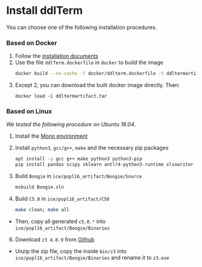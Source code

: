 # Install ddlTerm
You can choose one of the following installation procedures.
### Based on Docker
1. Follow the [installation documents](https://docs.docker.com/get-docker/)
2. Use the file `ddlTerm.dockerfile` in `docker` to build the image
    ```sh
    docker build --no-cache -f docker/ddlterm.dockerfile -t ddltermartifact:latest docker
    ```
3. Except 2, you can download the built docker image directly. Then:
    ```
    docker load -i ddltermartifact.tar
    ```

### Based on Linux
*We tested the following procedure on Ubuntu 18.04.*
1. Install the [Mono environment](https://www.mono-project.com/download/stable/#download-lin)

2. Install `python3`, `gcc/g++`, `make` and the necessary pip packages
    ```sh
    apt install -y gcc g++ make python3 python3-pip
    pip install pandas scipy sklearn antlr4-python3-runtime xlsxwriter
    ```

3. Build `Boogie` in `ice/popl16_artifact/Boogie/Source`
    ```sh
    msbuild Boogie.sln
    ```

4. Build `C5.0` in `ice/popl16_artifact/C50`
    ```sh
    make clean; make all
    ```
* Then, copy all generated `c5.0.*` into `ice/popl16_artifact/Boogie/Binaries`

6. Download `z3 4.8.9` from [Github](https://github.com/Z3Prover/z3/releases/download/z3-4.8.9/z3-4.8.9-x64-ubuntu-16.04.zip)
   
* Unzip the zip file, copy the inside `bin/z3` into `ice/popl16_artifact/Boogie/Binaries` and rename it to `z3.exe`
